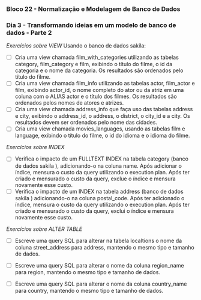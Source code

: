 ### Bloco 22 - Normalização e Modelagem de Banco de Dados
### Dia 3 - Transformando ideias em um modelo de banco de dados - Parte 2

_Exercícios sobre VIEW_
Usando o banco de dados sakila:
- [ ] Cria uma view chamada film_with_categories utilizando as tabelas category, film_category e film, exibindo o título do filme, o id da categoria e o nome da categoria. Os resultados são ordenados pelo título do filme.
- [ ] Cria uma view chamada film_info utilizando as tabelas actor, film_actor e film, exibindo actor_id, o nome completo do ator ou da atriz em uma coluna com o ALIAS actor e o título dos filmes. Os resultados são ordenados pelos nomes de atores e atrizes.
- [ ] Cria uma view chamada address_info que faça uso das tabelas address e city, exibindo o address_id, o address, o district, o city_id e a city. Os resultados devem ser ordenados pelo nome das cidades.
- [ ] Cria uma view chamada movies_languages, usando as tabelas film e language, exibindo o título do filme, o id do idioma e o idioma do filme.

_Exercícios sobre INDEX_
- [ ] Verifica o impacto de um FULLTEXT INDEX na tabela category (banco de dados sakila ), adicionando-o na coluna name. Após adicionar o índice, mensura o custo da query utilizando o execution plan. Após ter criado e mensurado o custo da query, exclue o índice e mensura novamente esse custo.
- [ ] Verifica o impacto de um INDEX na tabela address (banco de dados sakila ) adicionando-o na coluna postal_code. Após ter adicionado o índice, mensura o custo da query utilizando o execution plan. Após ter criado e mensurado o custo da query, exclui o índice e mensura novamente esse custo.

_Exercícios sobre ALTER TABLE_
- [ ] Escreve uma query SQL para alterar na tabela localtions o nome da coluna street_address para address, mantendo o mesmo tipo e tamanho de dados.
- [ ] Escreve uma query SQL para alterar o nome da coluna region_name para region, mantendo o mesmo tipo e tamanho de dados.
- [ ] Escreve uma query SQL para alterar o nome da coluna country_name para country, mantendo o mesmo tipo e tamanho de dados.
  